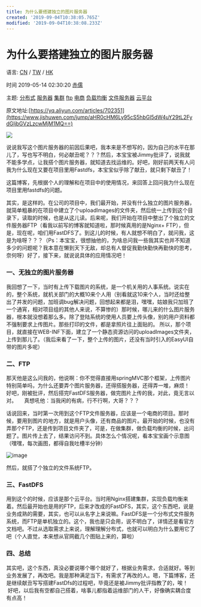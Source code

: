 ```yaml
---
title: 为什么要搭建独立的图片服务器
created: '2019-09-04T10:38:05.765Z'
modified: '2019-09-04T10:38:08.233Z'
---
```


# 为什么要搭建独立的图片服务器

语言: [CN](https://www.jishuwen.com/d/27Qm) / [TW](https://www.jishuwen.com/d/27Qm/zh-tw) / [HK](https://www.jishuwen.com/d/27Qm/zh-hk)

时间 2019\-05\-14 02:30:20 [赤儒](https://www.jishuwen.com/a/%E8%B5%A4%E5%84%92 "赤儒")

主题: [分布式](https://www.jishuwen.com/t/%E5%88%86%E5%B8%83%E5%BC%8F "分布式") [服务器](https://www.jishuwen.com/t/%E6%9C%8D%E5%8A%A1%E5%99%A8 "服务器") [集群](https://www.jishuwen.com/t/%E9%9B%86%E7%BE%A4 "集群") [ftp](https://www.jishuwen.com/t/ftp "ftp") [电商](https://www.jishuwen.com/t/%E7%94%B5%E5%95%86 "电商") [负载均衡](https://www.jishuwen.com/t/%E8%B4%9F%E8%BD%BD%E5%9D%87%E8%A1%A1 "负载均衡") [文件服务器](https://www.jishuwen.com/t/%E6%96%87%E4%BB%B6%E6%9C%8D%E5%8A%A1%E5%99%A8 "文件服务器") [云平台](https://www.jishuwen.com/t/%E4%BA%91%E5%B9%B3%E5%8F%B0 "云平台")

原文地址:[https://yq.aliyun.com/articles/702351](https://www.jishuwen.com/jump/aHR0cHM6Ly95cS5hbGl5dW4uY29tL2FydGljbGVzLzcwMjM1MQ==)

[![](https://push.wxwenku.com/static/adimg/970x90.jpg)](https://www.aliyun.com/acts/limit-buy?userCode=dg2jwfnx)

说说我写这个图片服务器的前因后果吧，我本来是不想写的，因为自己的水平在那儿了，写也写不明白，何必献丑呢？？？然后，本宝宝被Jimmy批评了，说我就不能多学点，让我搭个图片服务器，就知道去找运维的。好吧，刚好前两天有人问我为什么现在又要在项目里用Fastdfs，本宝宝似乎除了献丑，就只剩下献丑了！

这篇博客，先根据个人的理解和在项目中的使用情况，来回答上回问我为什么现在项目里用fastdfs的问题。

其实，是这样的。在公司的项目中，我们最开始，并没有什么独立的图片服务器，就简单粗暴的在项目中建立了个uploadImages的文件夹，然后统一上传到这个目录下，读取的时候，也是从这儿读。后来呢，我们开始在项目中整出了个独立的文件服务器FTP（看我以前写的博客就知道啦，那时候真用的是Nginx+ FTP），但是，现在呢，咱们用FastDFS了。到这儿的时候，有人就想不明白了，就问我，这是为啥呀？？？（Ps：本宝宝，很想抽他的，为啥总问我一些我其实也并不知道多少的问题呢？我本意在懒到天下无敌，却总有人督促我勤快勤快再勤快的思考，奈何呀）好了，接下来，就说说具体的应用情况吧！

### 一、无独立的图片服务器

我回想了一下，当时有上传下载图片的系统，是一个机关用的人事系统。说实在的，整个系统，就机关部门的大概10来个人用（别看就这10来个人，当时还给整出了并发的问题，加班调bug解决问题，回想起来都是泪，嘿嘿，姑娘我只加班了一个通宵，相对项目组的其他人来说，不算惨的）那时候，哪儿来的什么图片服务器，根本就没想着那么多。除了登陆系统的使用人员要上传头像，别的用户资料都不强制要求上传图片。那些打印的文件，都是拿照片往上面贴的。 所以，那个项目，就直接在WEB\-INF下面，建立了一个静态资源访问的uploadImages文件夹，上传到那儿了。（我后来看了一下，整个上传的图片，还没有当时引入的EasyUI自带的图片多呢）

### 二、FTP

那天他是这么问我的，他说啊：你不觉得直接用springMVC那个框架，上传图片特别简单吗，为什么还要弄个图片服务器，还得搭服务器，还得弄一堆，麻烦！   好吧，刚被批评，然后搭完FastDFS服务器，做完图片上传的我，对此，竟无言以对。     真想吼他：当我闲的有病，行不行啊，大哥？？？

话说回来，当时第一次用到这个FTP文件服务器，应该是一个电商的项目。那时候，要用到图片的地方，就是用户头像，还有商品的图片。最开始的时候，也没有弄那个FTP，还是传到项目文件夹了，可是，在做集群，做负载均衡的时候，出问题了。图片传上去了，结果访问不到。具体怎么个情况呢，看本宝宝画个示意图（嘿嘿，每次画图，都得自我吐槽半分钟）

![image](https://yqfile.alicdn.com/17b2a54eda60e570ea5c552ce0f9a97635b96460.png "image")

然后，就搭了个独立的文件系统FTP。

### 三、FastDFS

用到这个的时候，应该是那个云平台。当时用Nginx搭建集群，实现负载均衡来着。然后最开始也是用的FTP，后来才改成的FastDFS，其实，这个东西吧，说是业务成熟的需要，其实，也可以从名字上来说嘛。FastDFS是一个分布式文件服务系统，而FTP是单机独立的。这个，我也是只会用，说不明白了，详情还是看官方文档吧。不过从选取需求上来说，理解理解分布式，也就可以明白为什么要用它了吧（个人直觉，本来想从官网截几个图贴上来的，算啦）

### 四、总结

其实吧，这个东西，真没必要说哪个哪个就好了，根据业务需求，合适就好。等到业务发展了，再改吧。我是那种满足当下，有需求了再改的人。嗯，下篇博客，还是继续献丑写写搭建FastDfs的过程吧，毕竟还是被Jimmy批评指教了的，唉！  好吧，以后我有空都自己搭着，啥事儿都指着运维部门的人干，好像确实耦合度有点高！


